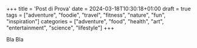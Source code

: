 +++
title = 'Post di Prova'
date = 2024-03-18T10:30:18+01:00
draft = true
tags = ["adventure", "foodie", "travel", "fitness", "nature", "fun", "inspiration"]
categories = ["adventure", "food", "health", "art", "entertainment", "science", "lifestyle"]
+++

Bla Bla
